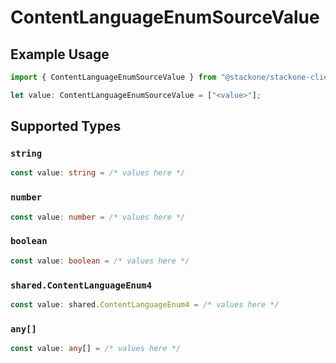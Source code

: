 # ContentLanguageEnumSourceValue

## Example Usage

```typescript
import { ContentLanguageEnumSourceValue } from "@stackone/stackone-client-ts/sdk/models/shared";

let value: ContentLanguageEnumSourceValue = ["<value>"];
```

## Supported Types

### `string`

```typescript
const value: string = /* values here */
```

### `number`

```typescript
const value: number = /* values here */
```

### `boolean`

```typescript
const value: boolean = /* values here */
```

### `shared.ContentLanguageEnum4`

```typescript
const value: shared.ContentLanguageEnum4 = /* values here */
```

### `any[]`

```typescript
const value: any[] = /* values here */
```


